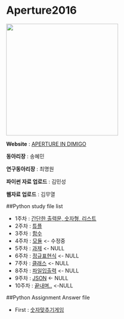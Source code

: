 # Aperture2016

<img src="http://cdn.shopify.com/s/files/1/0080/8372/products/tattly_jason_santa_maria_aperture_web_design_01_grande.jpg?v=1444337564" width="300" height="300">

**Website** : [APERTURE IN DIMIGO](http://aperturecs.com)

**동아리장** : 송혜민

**연구동아리장** : 최명원

**파이썬 자료 업로드** : 김민성

**웹자료 업로드** : 김무열

##Python study file list
* 1주차 : [간단한 출력문, 숫자형, 리스트](https://github.com/MaseKor/Aperture2016/blob/master/Python%20Study%20File/1일차.md)
* 2주차 : [튜플](https://github.com/MaseKor/Aperture2016/blob/master/Python%20Study%20File/2일차.md)
* 3주차 : [함수](https://github.com/MaseKor/Aperture2016/blob/master/Python%20Study%20File/3일차.md)
* 4주차 : [모듈](https://github.com/MaseKor/Aperture2016/blob/master/Python%20Study%20File/4일차.md) <- 수정중
* 5주차 : [과제]() <- NULL
* 6주차 : [정규표현식]() <- NULL
* 7주차 : [클래스]() <- NULL
* 8주차 : [파일입출력]() <- NULL
* 9주차 : [JSON]() <- NULL
* 10주차 : [끝내며..]() <-NULL


##Python Assignment Answer file

*	First : [숫자맞추기게임](https://github.com/MaseKor/Aperture2016/blob/master/Python%20Assignment%20Answer/숙제%201일차%20답안.py)

